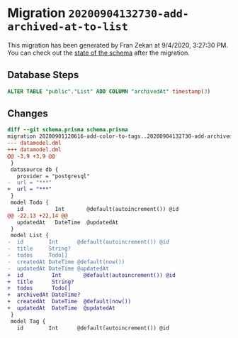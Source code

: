 # Migration `20200904132730-add-archived-at-to-list`

This migration has been generated by Fran Zekan at 9/4/2020, 3:27:30 PM.
You can check out the [state of the schema](./schema.prisma) after the migration.

## Database Steps

```sql
ALTER TABLE "public"."List" ADD COLUMN "archivedAt" timestamp(3)   
```

## Changes

```diff
diff --git schema.prisma schema.prisma
migration 20200901120616-add-color-to-tags..20200904132730-add-archived-at-to-list
--- datamodel.dml
+++ datamodel.dml
@@ -3,9 +3,9 @@
 }
 datasource db {
   provider = "postgresql"
-  url = "***"
+  url = "***"
 }
 model Todo {
   id          Int       @default(autoincrement()) @id
@@ -22,13 +22,14 @@
   updatedAt   DateTime  @updatedAt
 }
 model List {
-  id        Int      @default(autoincrement()) @id
-  title     String?
-  todos     Todo[]
-  createdAt DateTime @default(now())
-  updatedAt DateTime @updatedAt
+  id         Int       @default(autoincrement()) @id
+  title      String?
+  todos      Todo[]
+  archivedAt DateTime?
+  createdAt  DateTime  @default(now())
+  updatedAt  DateTime  @updatedAt
 }
 model Tag {
   id        Int      @default(autoincrement()) @id
```


